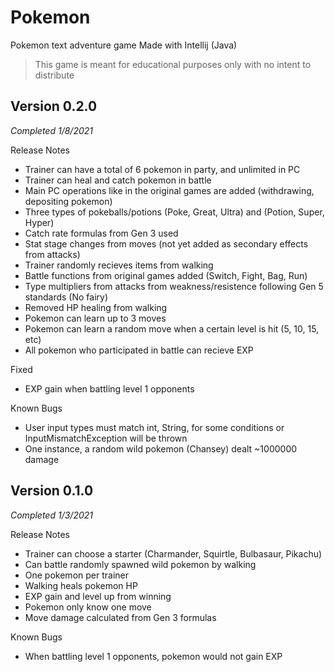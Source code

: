 # Pokemon
Pokemon text adventure game
Made with Intellij (Java)
> This game is meant for educational purposes only with no intent to distribute


## **Version 0.2.0** 
*Completed 1/8/2021*

Release Notes
* Trainer can have a total of 6 pokemon in party, and unlimited in PC
* Trainer can heal and catch pokemon in battle
* Main PC operations like in the original games are added (withdrawing, depositing pokemon)
* Three types of pokeballs/potions (Poke, Great, Ultra) and (Potion, Super, Hyper)
* Catch rate formulas from Gen 3 used
* Stat stage changes from moves (not yet added as secondary effects from attacks)
* Trainer randomly recieves items from walking
* Battle functions from original games added (Switch, Fight, Bag, Run)
* Type multipliers from attacks from weakness/resistence following Gen 5 standards (No fairy)
* Removed HP healing from walking
* Pokemon can learn up to 3 moves
* Pokemon can learn a random move when a certain level is hit (5, 10, 15, etc)
* All pokemon who participated in battle can recieve EXP

Fixed 
* EXP gain when battling level 1 opponents

Known Bugs
* User input types must match int, String, for some conditions or InputMismatchException will be thrown
* One instance, a random wild pokemon (Chansey) dealt ~1000000 damage 


## **Version 0.1.0**
*Completed 1/3/2021*

Release Notes
* Trainer can choose a starter (Charmander, Squirtle, Bulbasaur, Pikachu)
* Can battle randomly spawned wild pokemon by walking
* One pokemon per trainer 
* Walking heals pokemon HP
* EXP gain and level up from winning
* Pokemon only know one move
* Move damage calculated from Gen 3 formulas

Known Bugs
* When battling level 1 opponents, pokemon would not gain EXP 


